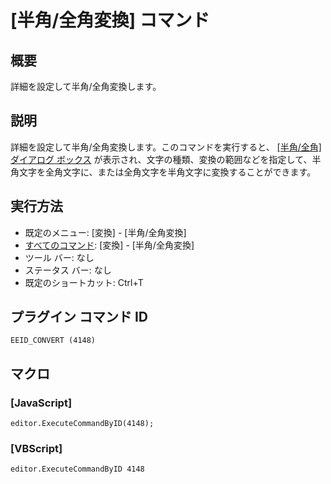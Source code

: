 # \[半角/全角変換\] コマンド

## 概要

詳細を設定して半角/全角変換します。

## 説明

詳細を設定して半角/全角変換します。このコマンドを実行すると、 [\[半角/全角\] ダイアログ ボックス](../../dlg/convert/index) が表示され、文字の種類、変換の範囲などを指定して、半角文字を全角文字に、または全角文字を半角文字に変換することができます。

## 実行方法

- 既定のメニュー: \[変換\] \- \[半角/全角変換\]
- [すべてのコマンド](../../glossary/allcommands): \[変換\] \- \[半角/全角変換\]
- ツール バー: なし
- ステータス バー: なし
- 既定のショートカット: Ctrl+T

## プラグイン コマンド ID

```
EEID_CONVERT (4148)```

## マクロ

### \[JavaScript\]

```
editor.ExecuteCommandByID(4148);
```

### \[VBScript\]

```
editor.ExecuteCommandByID 4148
```
